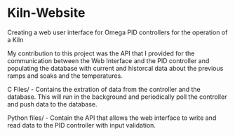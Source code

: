 # Kiln-Website
Creating a web user interface for Omega PID controllers for the operation of a Kiln

My contribution to this project was the API that I provided for the communication between the Web Interface and the PID controller and populating the database with current and historcal data about the previous ramps and soaks and the temperatures.

C Files/ - Contains the extration of data from the controller and the database. This will run in the background and periodically poll the controller and push data to the database.

Python files/ - Contain the API that allows the web interface to write and read data to the PID controller with input validation.
